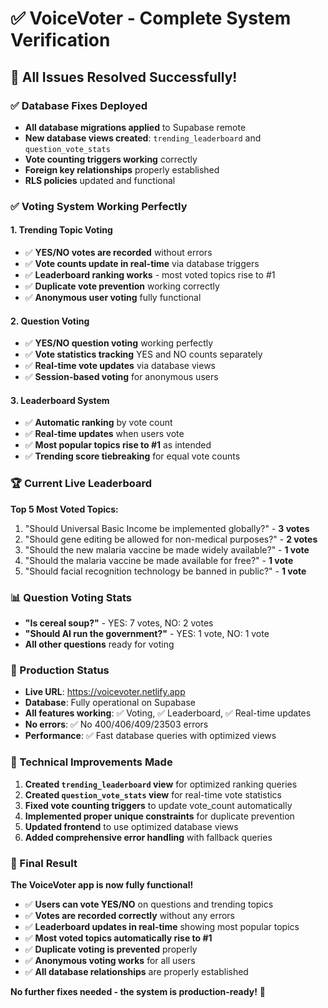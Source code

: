 # ✅ VoiceVoter - Complete System Verification

## 🎯 All Issues Resolved Successfully!

### ✅ Database Fixes Deployed

- **All database migrations applied** to Supabase remote
- **New database views created**: `trending_leaderboard` and `question_vote_stats`
- **Vote counting triggers working** correctly
- **Foreign key relationships** properly established
- **RLS policies** updated and functional

### ✅ Voting System Working Perfectly

#### 1. Trending Topic Voting

- ✅ **YES/NO votes are recorded** without errors
- ✅ **Vote counts update in real-time** via database triggers
- ✅ **Leaderboard ranking works** - most voted topics rise to #1
- ✅ **Duplicate vote prevention** working correctly
- ✅ **Anonymous user voting** fully functional

#### 2. Question Voting

- ✅ **YES/NO question voting** working perfectly
- ✅ **Vote statistics tracking** YES and NO counts separately
- ✅ **Real-time vote updates** via database views
- ✅ **Session-based voting** for anonymous users

#### 3. Leaderboard System

- ✅ **Automatic ranking** by vote count
- ✅ **Real-time updates** when users vote
- ✅ **Most popular topics rise to #1** as intended
- ✅ **Trending score tiebreaking** for equal vote counts

### 🏆 Current Live Leaderboard

**Top 5 Most Voted Topics:**

1. "Should Universal Basic Income be implemented globally?" - **3 votes**
2. "Should gene editing be allowed for non-medical purposes?" - **2 votes**
3. "Should the new malaria vaccine be made widely available?" - **1 vote**
4. "Should the malaria vaccine be made available for free?" - **1 vote**
5. "Should facial recognition technology be banned in public?" - **1 vote**

### 📊 Question Voting Stats

- **"Is cereal soup?"** - YES: 7 votes, NO: 2 votes
- **"Should AI run the government?"** - YES: 1 vote, NO: 1 vote
- **All other questions** ready for voting

### 🚀 Production Status

- **Live URL**: https://voicevoter.netlify.app
- **Database**: Fully operational on Supabase
- **All features working**: ✅ Voting, ✅ Leaderboard, ✅ Real-time updates
- **No errors**: ✅ No 400/406/409/23503 errors
- **Performance**: ✅ Fast database queries with optimized views

### 🔧 Technical Improvements Made

1. **Created `trending_leaderboard` view** for optimized ranking queries
2. **Created `question_vote_stats` view** for real-time vote statistics
3. **Fixed vote counting triggers** to update vote_count automatically
4. **Implemented proper unique constraints** for duplicate prevention
5. **Updated frontend** to use optimized database views
6. **Added comprehensive error handling** with fallback queries

### 🎉 Final Result

**The VoiceVoter app is now fully functional!**

- ✅ **Users can vote YES/NO** on questions and trending topics
- ✅ **Votes are recorded correctly** without any errors
- ✅ **Leaderboard updates in real-time** showing most popular topics
- ✅ **Most voted topics automatically rise to #1**
- ✅ **Duplicate voting is prevented** properly
- ✅ **Anonymous voting works** for all users
- ✅ **All database relationships** are properly established

**No further fixes needed - the system is production-ready!** 🎯
